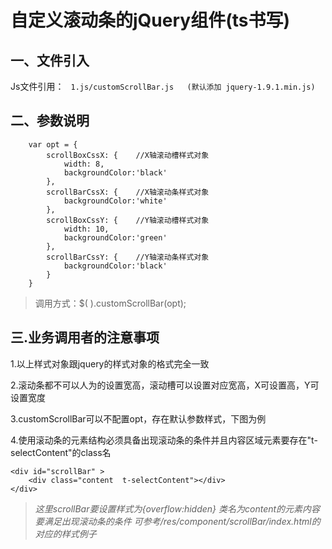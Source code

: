 自定义滚动条的jQuery组件(ts书写)
===
一、文件引入
---
Js文件引用：
`
	1.js/customScrollBar.js   (默认添加 jquery-1.9.1.min.js)`

二、参数说明 
---
		var opt = {
			scrollBoxCssX: {	//X轴滚动槽样式对象
				width: 8,
				backgroundColor:'black'
			},
			scrollBarCssX: {	//X轴滚动条样式对象	
				backgroundColor:'white'				
			},
			scrollBoxCssY: {	//Y轴滚动槽样式对象
				width: 10,
				backgroundColor:'green'
			},
			scrollBarCssY: {	//Y轴滚动条样式对象
				backgroundColor:'black'
			}
		}
>调用方式：$( ).customScrollBar(opt);	

三.业务调用者的注意事项
---
>
1.以上样式对象跟jquery的样式对象的格式完全一致
>
2.滚动条都不可以人为的设置宽高，滚动槽可以设置对应宽高，X可设置高，Y可设置宽度
>
3.customScrollBar可以不配置opt，存在默认参数样式，下图为例
>
4.使用滚动条的元素结构必须具备出现滚动条的条件并且内容区域元素要存在"t-selectContent"的class名

	<div id="scrollBar" >
		<div class="content  t-selectContent"></div>
	</div>
>*这里scrollBar要设置样式为{overflow:hidden}
类名为content的元素内容要满足出现滚动条的条件
可参考/res/component/scrollBar/index.html的对应的样式例子*